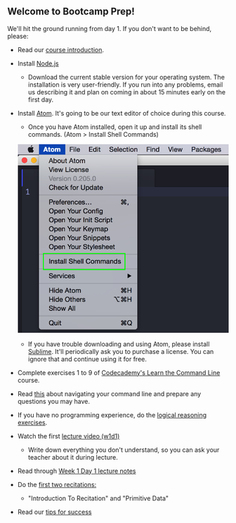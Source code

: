 ## Welcome to Bootcamp Prep!

We'll hit the ground running from day 1. If you don't want to be behind, please:
+ Read our [course introduction][course_intro].
+ Install [Node.js][node]
  + Download the current stable version for your operating system. The installation is very user-friendly. If you run into any problems, email us describing it and plan on coming in about 15 minutes early on the first day.
+ Install [Atom][atom]. It's going to be our text editor of choice during this course.
  + Once you have Atom installed, open it up and install its shell commands. (Atom > Install Shell Commands)

   ![install_shell_commands](./install_shell_commands.png)

  + If you have trouble downloading and using Atom, please install [Sublime][sublime]. It'll periodically ask you to purchase a license. You can ignore that and continue using it for free.
+ Complete exercises 1 to 9 of  [Codecademy's Learn the Command Line][codecademy_cli] course.
+ Read [this][cli] about navigating your command line and prepare any questions you may have.
+ If you have no programming experience, do the [logical reasoning exercises][logical_reason].
+ Watch the first [lecture video (w1d1)][vid]
   + Write down everything you don't understand, so you can ask your teacher about it during lecture.
+ Read through [Week 1 Day 1 lecture notes][notes]
+ Do the [first two recitations:][recitation]
  + "Introduction To Recitation" and "Primitive Data"
+ Read our [tips for success][tips]


[course_intro]:./programming_intro.md
[node]:https://nodejs.org/en/
[atom]:https://atom.io/
[sublime]:https://www.sublimetext.com/
[codecademy_cli]:https://www.codecademy.com/learn/learn-the-command-line
[cli]:./cli.md
[logical_reason]:../logical_reasoning_prep
[vid]:./lecture_videos.md
[notes]:../w1/d1/lecture_notes.md
[tips]:./tips.md
[recitation]:../recitations
